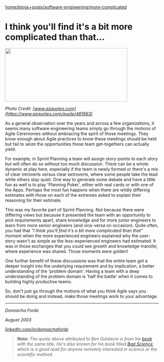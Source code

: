 [home/](https://donnachaforde.github.io)[blogs+posts/](https://donnachaforde.github.io/blogs+posts/)[software-engineering/](https://donnachaforde.github.io/blogs+posts/software-engineering/)[more-complicated](https://donnachaforde.github.io/blogs+posts/software-engineering/more-complicated/more-complicated.html)

# I think you'll find it's a bit more complicated than that...


<img src="https://www.azquotes.com/picture-quotes/quote-i-think-you-ll-find-it-s-a-bit-more-complicated-than-that-ben-goldacre-46-16-63.jpg" width="400" height="175" />

_Photo Credit: [www.azquotes.com](https://www.azquotes.com/quote/461663)_


As a general observation over the years and across a few organizations, it seems many software engineering teams simply go through the motions of Agile Ceremonies without embracing the spirit of those meetings. They know enough about Agile practices to know these meetings should be held but fail to seize the opportunities these team get-togethers can actually yield. 

For example, in Sprint Planning a team will assign story-points to each story but will often do so without too much discussion. There can be a whole dynamic at play here, especially if the team is newly formed or there's a mix of clear introverts versus clear extroverts, where some people take the lead while others stay quiet. One way to generate some debate and have a little fun as well is to play 'Planning Poker', either with real cards or with one of the Apps. Perhaps the most fun happens when there are wildly differing estimates with those on each of the extremes asked to explain their reasoning for their estimate. 

This was my favorite part of Sprint Planning. Not because there were differing views but because it presented the team with an opportunity to pick requirements apart, share knowledge and for more junior engineers to learn from more senior engineers (and vice-versa on occasion). Quite often, you had that _"I think you'll find it's a bit more complicated than that"_ moment when the more experienced engineers explained why the user-story wasn't as simple as the less-experienced engineers had estimated. It was in those exchanges that you could see growth and knowledge-transfer, where experience was shared. Those moments were golden!

One further benefit of these discussions was that the entire team got a deeper insight into the underlying requirement and by implication, a better understanding of the 'problem domain'. Having a team with a deep understanding of the problem domain is 'half the battle' when it comes to building highly productive teams. 

So, don't just go through the motions of what you think Agile says you should be doing and instead, make those meetings work to your advantage. 



***
_Donnacha Forde_

_August 2003_

_[linkedIn.com/in/donnachaforde](https://www.linkedin.com/in/donnachaforde)_

> **Note:**
_The quote above attributed to Ben Goldacre is from his [book](https://www.amazon.co.uk/Think-Youll-Find-More-Complicated/dp/0007505140) with the same title. He's also known for his book titled [Bad Science](https://www.amazon.co.uk/Bad-Science-Ben-Goldacre/dp/000728487X), which is a good read for anyone remotely interested in science or the scientific method._